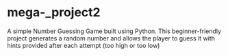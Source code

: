 # mega-_project2
A simple Number Guessing Game built using Python. This beginner-friendly project generates a random number and allows the player to guess it with hints provided after each attempt (too high or too low)
